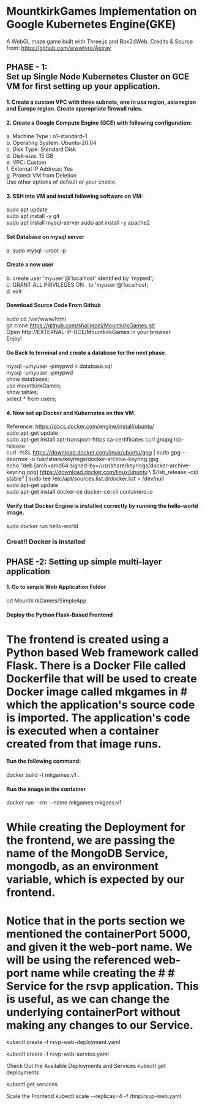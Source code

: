 # MountkirkGames Implementation on Google Kubernetes Engine(GKE) 
A WebGL maze game built with Three.js and Box2dWeb. 
Credits & Source from: https://github.com/wwwtyro/Astray

## PHASE - 1:<br> Set up Single Node Kubernetes Cluster on GCE VM for first setting up your application.
#### 1. Create a custom VPC with three subnets, one in usa region, asia region and Europe region. Create appropriate firewall rules.
#### 2. Create a Google Compute Engine (GCE) with following configuration:
a. Machine Type : n1-standard-1 <br>
b. Operating System: Ubuntu-20.04 <br>
c. Disk Type: Standard Disk <br>
d. Disk-size: 15 GB <br>
e. VPC: Custom <br>
f. External IP Address: Yes <br>
g. Protect VM from Deletion <br>
Use other options of default or your choice.
#### 3. SSH into VM and install following software on VM: <br>
sudo apt update <br/>
sudo apt install -y git <br/>
sudo apt install mysql-server
sudo apt install -y apache2
#### Set Database on mysql server
a. sudo mysql -uroot -p 
#### Create a new user
b. create user 'myuser'@'localhost' identified by 'mypwd';<br>
c. GRANT ALL PRIVILEGES ON *.* to 'myuser'@'localhost;<br>
d. exit
#### Download Source Code From Github
sudo cd /var/www/html <br/>
git clone https://github.com/shalligoel/MountkirkGames.git <br>
Open http://EXTERNAL-IP-GCE/MountkirkGames in your browser <br>
Enjoy!<br>
#### Go Back to terminal and create a database for the next phase.<br>
mysql -umyuser -pmypwd < database.sql<br>
mysql -umyuser -pmypwd<br>
show databases;<br>
use mountkirkGames;<br>
show tables;<br>
select * from users;
#### 4. Now set up Docker and Kubernetes on this VM.
Reference: https://docs.docker.com/engine/install/ubuntu/<br>
sudo apt-get update<br>
 sudo apt-get install apt-transport-https ca-certificates curl gnupg lsb-release<br>
curl -fsSL https://download.docker.com/linux/ubuntu/gpg | sudo gpg --dearmor -o /usr/share/keyrings/docker-archive-keyring.gpg<br>
echo "deb [arch=amd64 signed-by=/usr/share/keyrings/docker-archive-keyring.gpg] https://download.docker.com/linux/ubuntu \\
$(lsb_release -cs) stable" | sudo tee /etc/apt/sources.list.d/docker.list > /dev/null<br>
sudo apt-get update<br>
sudo apt-get install docker-ce docker-ce-cli containerd.io<br>
#### Verify that Docker Engine is installed correctly by running the hello-world image.
sudo docker run hello-world
### Great!! Docker is installed

## PHASE -2: Setting up simple multi-layer application

#### 1. Go to simple Web Application Folder<br>
cd MountkirkGames/SimpleApp<br>
#### Deploy the Python Flask-Based Frontend<br>
# The frontend is created using a Python based Web framework called Flask. There is a Docker File called Dockerfile that will be used to create Docker image called mkgames in # which the application's source code is imported. The application's code is executed when a container created from that image runs.<br>
#### Run the following command:
docker build -t mkgames:v1 .
#### Run the image in the container
docker run --rm --name mkgames mkgaes:v1


# While creating the Deployment for the frontend, we are passing the name of the MongoDB Service, mongodb, as an environment variable, which is expected by our frontend.
# Notice that in the ports section we mentioned the containerPort 5000, and given it the web-port name. We will be using the referenced web-port name while creating the # # Service for the rsvp application. This is useful, as we can change the underlying containerPort without making any changes to our Service.

kubectl create -f rsvp-web-deployment.yaml

kubectl create -f rsvp-web-service.yaml

Check Out the Available Deployments and Services
kubectl get deployments

kubectl get services

Scale the Frontend
kubectl scale --replicas=4 -f /tmp/rsvp-web.yaml


